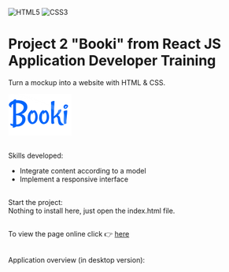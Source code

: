 ![HTML5](https://img.shields.io/badge/html5-%23E34F26.svg?style=for-the-badge&logo=html5&logoColor=white)
![CSS3](https://img.shields.io/badge/css3-%231572B6.svg?style=for-the-badge&logo=css3&logoColor=white)<br/>
# Project 2 "Booki" from React JS Application Developer Training<br/>
Turn a mockup into a website with HTML & CSS.

![LOGO](./Booki.png)<br/>
##
Skills developed:
- Integrate content according to a model
- Implement a responsive interface
##
Start the project:<br/>
Nothing to install here, just open the index.html file.
##
To view the page online click  :point_right: [here](https://cla31.github.io/Projet-2-OCR/)
##
Application overview  (in desktop version):
